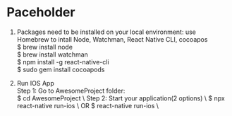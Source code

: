 # Paceholder

1. Packages need to be installed on your local environment: use Homebrew to intall Node, Watchman, React Native CLI, cocoapos \
$ brew install node \
$ brew install watchman \
$ npm install -g react-native-cli \
$ sudo gem install cocoapods

2. Run IOS App \
Step 1: Go to AwesomeProject folder: \
$ cd AwesomeProject \ 
Step 2: Start your application(2 options) \ 
$ npx react-native run-ios \ 
OR $ react-native run-ios \
